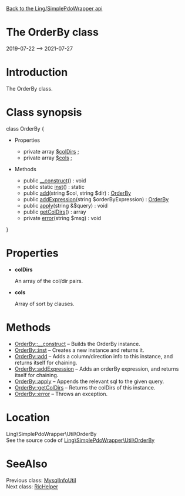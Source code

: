 [Back to the Ling/SimplePdoWrapper api](https://github.com/lingtalfi/SimplePdoWrapper/blob/master/doc/api/Ling/SimplePdoWrapper.md)



The OrderBy class
================
2019-07-22 --> 2021-07-27






Introduction
============

The OrderBy class.



Class synopsis
==============


class <span class="pl-k">OrderBy</span>  {

- Properties
    - private array [$colDirs](#property-colDirs) ;
    - private array [$cols](#property-cols) ;

- Methods
    - public [__construct](https://github.com/lingtalfi/SimplePdoWrapper/blob/master/doc/api/Ling/SimplePdoWrapper/Util/OrderBy/__construct.md)() : void
    - public static [inst](https://github.com/lingtalfi/SimplePdoWrapper/blob/master/doc/api/Ling/SimplePdoWrapper/Util/OrderBy/inst.md)() : static
    - public [add](https://github.com/lingtalfi/SimplePdoWrapper/blob/master/doc/api/Ling/SimplePdoWrapper/Util/OrderBy/add.md)(string $col, string $dir) : [OrderBy](https://github.com/lingtalfi/SimplePdoWrapper/blob/master/doc/api/Ling/SimplePdoWrapper/Util/OrderBy.md)
    - public [addExpression](https://github.com/lingtalfi/SimplePdoWrapper/blob/master/doc/api/Ling/SimplePdoWrapper/Util/OrderBy/addExpression.md)(string $orderByExpression) : [OrderBy](https://github.com/lingtalfi/SimplePdoWrapper/blob/master/doc/api/Ling/SimplePdoWrapper/Util/OrderBy.md)
    - public [apply](https://github.com/lingtalfi/SimplePdoWrapper/blob/master/doc/api/Ling/SimplePdoWrapper/Util/OrderBy/apply.md)(string &$query) : void
    - public [getColDirs](https://github.com/lingtalfi/SimplePdoWrapper/blob/master/doc/api/Ling/SimplePdoWrapper/Util/OrderBy/getColDirs.md)() : array
    - private [error](https://github.com/lingtalfi/SimplePdoWrapper/blob/master/doc/api/Ling/SimplePdoWrapper/Util/OrderBy/error.md)(string $msg) : void

}




Properties
=============

- <span id="property-colDirs"><b>colDirs</b></span>

    An array of the col/dir pairs.
    
    

- <span id="property-cols"><b>cols</b></span>

    Array of sort by clauses.
    
    



Methods
==============

- [OrderBy::__construct](https://github.com/lingtalfi/SimplePdoWrapper/blob/master/doc/api/Ling/SimplePdoWrapper/Util/OrderBy/__construct.md) &ndash; Builds the OrderBy instance.
- [OrderBy::inst](https://github.com/lingtalfi/SimplePdoWrapper/blob/master/doc/api/Ling/SimplePdoWrapper/Util/OrderBy/inst.md) &ndash; Creates a new instance and returns it.
- [OrderBy::add](https://github.com/lingtalfi/SimplePdoWrapper/blob/master/doc/api/Ling/SimplePdoWrapper/Util/OrderBy/add.md) &ndash; Adds a column/direction info to this instance, and returns itself for chaining.
- [OrderBy::addExpression](https://github.com/lingtalfi/SimplePdoWrapper/blob/master/doc/api/Ling/SimplePdoWrapper/Util/OrderBy/addExpression.md) &ndash; Adds an orderBy expression, and returns itself for chaining.
- [OrderBy::apply](https://github.com/lingtalfi/SimplePdoWrapper/blob/master/doc/api/Ling/SimplePdoWrapper/Util/OrderBy/apply.md) &ndash; Appends the relevant sql to the given query.
- [OrderBy::getColDirs](https://github.com/lingtalfi/SimplePdoWrapper/blob/master/doc/api/Ling/SimplePdoWrapper/Util/OrderBy/getColDirs.md) &ndash; Returns the colDirs of this instance.
- [OrderBy::error](https://github.com/lingtalfi/SimplePdoWrapper/blob/master/doc/api/Ling/SimplePdoWrapper/Util/OrderBy/error.md) &ndash; Throws an exception.





Location
=============
Ling\SimplePdoWrapper\Util\OrderBy<br>
See the source code of [Ling\SimplePdoWrapper\Util\OrderBy](https://github.com/lingtalfi/SimplePdoWrapper/blob/master/Util/OrderBy.php)



SeeAlso
==============
Previous class: [MysqlInfoUtil](https://github.com/lingtalfi/SimplePdoWrapper/blob/master/doc/api/Ling/SimplePdoWrapper/Util/MysqlInfoUtil.md)<br>Next class: [RicHelper](https://github.com/lingtalfi/SimplePdoWrapper/blob/master/doc/api/Ling/SimplePdoWrapper/Util/RicHelper.md)<br>
